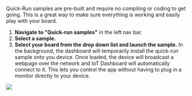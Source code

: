 <div class="col-md-12 col-xs-24 col-no-padding">
  <p>Quick-Run samples are pre-built and require no compiling or coding to get going. This is a great way to make sure everything is working and easily play with your board.</p>
  <ol class="inline-list">
    <li><b>Navigate to "Quick-run samples"</b> in the left nav bar.</li>
    <li><b>Select a sample.</b></li> 
    <li><b>Select your board from the drop down list and launch the sample.</b>  In the background, the dashboard will temporarily install the quick-run sample onto you device. Once loaded, the device will broadcast a webpage over the network and IoT Dashboard will automatically connect to it. This lets you control the app without having to plug in a monitor directly to your device.</li>
  </ol>
</div>

<div class="col-md-10 col-xs-24">
  <img src="{{site.baseurl}}/Resources/images/get-started/dashboard-5.png" />
</div>